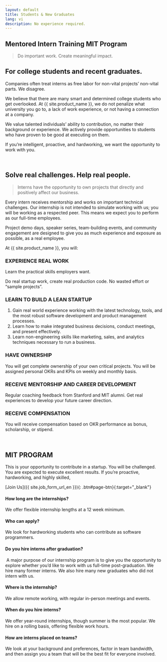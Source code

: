 ```yaml
---
layout: default
title: Students & New Graduates
lang: vi
description: No experience required.
---
```


## **Mentored Intern Training MIT Program**

> Do important work.
> Create meaningful impact.

## For college students and recent graduates.

Companies often treat interns as free labor for non-vital projects’ non-vital parts. We disagree.

We believe that there are many smart and determined college students who get overlooked. At {{ site.product_name }}, we do not penalize what university you go to, a lack of work experience, or not having a connection at a company.

We value talented individuals’ ability to contribution, no matter their background or experience. We actively provide opportunities to students who have proven to be good at executing on them.

If you’re intelligent, proactive, and hardworking, we want the opportunity to work with you.

<br>

## Solve real challenges. Help real people.

> Interns have the opportunity to own projects that directly and positively affect our business.

Every intern receives mentorship and works on important technical challenges. Our internship is not intended to simulate working with us; you will be working as a respected peer. This means we expect you to perform as our full-time employees.

Project demo days, speaker series, team-building events, and community engagement are designed to give you as much experience and exposure as possible, as a real employee.

At {{ site.product_name }}, you will:

### EXPERIENCE REAL WORK

Learn the practical skills employers want.

Do real startup work, create real production code. No wasted effort or “sample projects”.

### LEARN TO BUILD A LEAN STARTUP

1. Gain real world experience working with the latest technology, tools, and the most robust software development and product management processes.
1. Learn how to make integrated business decisions, conduct meetings, and present effectively.
1. Learn non-engineering skills like marketing, sales, and analytics techniques necessary to run a business.

### HAVE OWNERSHIP

You will get complete ownership of your own critical projects. You will be assigned personal OKRs and KPIs on weekly and monthly basis.

### RECEIVE MENTORSHIP AND CAREER DEVELOPMENT

Regular coaching feedback from Stanford and MIT alumni. Get real experiences to develop your future career direction.

### RECEIVE COMPENSATION

You will receive compensation based on OKR performance as bonus, scholarship, or stipend.

<br>

## MIT PROGRAM

This is your opportunity to contribute in a startup. You will be challenged. You are expected to execute excellent results. If you’re proactive, hardworking, and highly skilled,

[Join Us]({{ site.job_form_url_en }}){: .btn#page-btn}{:target="\_blank"}

#### How long are the internships?

We offer flexible internship lengths at a 12 week minimum.

#### Who can apply?

We look for hardworking students who can contribute as software programmers.

#### Do you hire interns after graduation?

​
A major purpose of our internship program is to give you the opportunity to explore whether you’d like to work with us full-time post-graduation. We hire many former interns. We also hire many new graduates who did not intern with us.

#### Where is the internship?

​We allow remote working, with regular in-person meetings and events.

#### When do you hire interns?

We offer year-round internships, though summer is the most popular. We hire on a rolling basis, offering flexible work hours.

#### How are interns placed on teams?

​We look at your background and preferences, factor in team bandwidth, and then assign you a team that will be the best fit for everyone involved.

<br>
